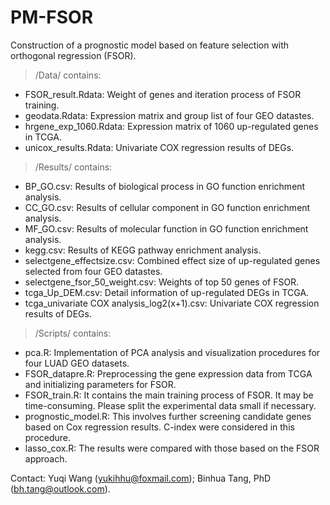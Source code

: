 # PM-FSOR
Construction of a prognostic model based on feature selection with orthogonal regression (FSOR).

>/Data/ contains:
* FSOR_result.Rdata: Weight of genes and iteration process of FSOR training.
* geodata.Rdata: Expression matrix and group list of four GEO datastes.
* hrgene_exp_1060.Rdata: Expression matrix of 1060 up-regulated genes in TCGA.
* unicox_results.Rdata: Univariate COX regression results of DEGs.

>/Results/ contains:
* BP_GO.csv: Results of biological process in GO function enrichment analysis.
* CC_GO.csv: Results of cellular component in GO function enrichment analysis.
* MF_GO.csv: Results of molecular function in GO function enrichment analysis.
* kegg.csv: Results of KEGG pathway enrichment analysis.
* selectgene_effectsize.csv: Combined effect size of up-regulated genes selected from four GEO datastes.
* selectgene_fsor_50_weight.csv: Weights of top 50 genes of FSOR.
* tcga_Up_DEM.csv: Detail information of up-regulated DEGs in TCGA.
* tcga_univariate COX analysis_log2(x+1).csv: Univariate COX regression results of DEGs.

>/Scripts/ contains: 
* pca.R: Implementation of PCA analysis and visualization procedures for four LUAD GEO datasets.
* FSOR_datapre.R: Preprocessing the gene expression data from TCGA and initializing parameters for FSOR.
* FSOR_train.R: It contains the main training process of FSOR. It may be time-consuming. Please split the experimental data small if necessary.
* prognostic_model.R: This involves further screening candidate genes based on Cox regression results. C-index were considered in this procedure. 
* lasso_cox.R: The results were compared with those based on the FSOR approach.

Contact:
Yuqi Wang (yukihhu@foxmail.com); Binhua Tang, PhD (bh.tang@outlook.com).

